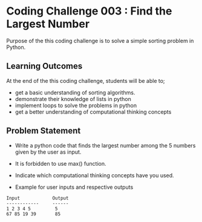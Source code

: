 # Coding Challenge 003 : Find the Largest Number

Purpose of the this coding challenge is to solve a simple sorting problem in Python.

## Learning Outcomes

At the end of the this coding challenge, students will be able to;

- get a basic understanding of sorting algorithms.
- demonstrate their knowledge of lists in python
- implement loops to solve the problems in python
- get a better understanding of computational thinking concepts

## Problem Statement
  
- Write a python code that finds the largest number among the 5 numbers given by the user as input.

- It is forbidden to use max() function.  

- Indicate which computational thinking concepts have you used.

- Example for user inputs and respective outputs

```text
Input            Output
------------     ------
1 2 3 4 5         5
67 85 19 39       85
```